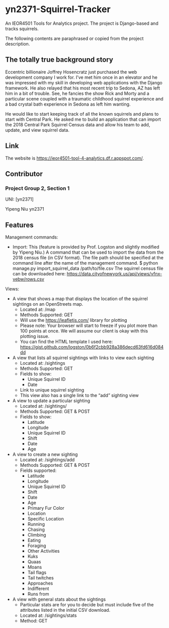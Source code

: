 # yn2371-Squirrel-Tracker
An IEOR4501 Tools for Analytics project. The project is Django-based and tracks squirrels.

The following contents are paraphrased or copied from the project description.

The totally true background story
------------------------------------
Eccentric billionaire Joffrey Hosencratz just purchased the web development company I work for. I’ve met him once in an elevator and he was impressed with my skill in developing web applications with the Django framework. He also relayed that his most recent trip to Sedona, AZ has left him in a bit of trouble. See, he fancies the show Rick and Morty and a particular scene coupled with a traumatic childhood squirrel experience and a bad crystal bath experience in Sedona as left him wanting. 

He would like to start keeping track of all the known squirrels and plans to start with Central Park. He asked me to build an application that can import the 2018 Central Park Squirrel Census data and allow his team to add, update, and view squirrel data. 

Link
------------------------------------

The website is https://ieor4501-tool-4-analytics.df.r.appspot.com/.

Contributor
------------------------------------
### Project Group 2, Section 1

UNI: [yn2371]

Yipeng Niu yn2371


Features
------------------------------------
Management commands:
* Import: This (feature is provided by Prof. Logston and slightly modified by Yipeng Niu.) A command that can be used to import the data from the 2018 census file (in CSV format). The file path should be specified at the command line after the name of the management command. 
	$ python manage.py import_squirrel_data /path/to/file.csv
	The squirrel census file can be downloaded here: https://data.cityofnewyork.us/api/views/vfnx-vebw/rows.csv

Views:
* A view that shows a map that displays the location of the squirrel sightings on an OpenStreets map.
  * Located at: /map
  * Methods Supported: GET
  * Will use the https://leafletjs.com/ library for plotting
  * Please note: Your browser will start to freeze if you plot more than 100 points at once. We will assume our client is okay with this plotting issue.
  * You can find the HTML template I used here: https://gist.github.com/logston/0b6f2cbb928a386decd63fd616d084dd
* A view that lists all squirrel sightings with links to view each sighting
  * Located at: /sightings
  * Methods Supported: GET
  * Fields to show:
    * Unique Squirrel ID
    * Date
  * Link to unique squirrel sighting
  * This view also has a single link to the “add” sighting view
* A view to update a particular sighting
  * Located at: /sightings/<unique-squirrel-id>
  * Methods Supported: GET & POST
  * Fields to show:
    * Latitude
    * Longitude
    * Unique Squirrel ID
    * Shift
    * Date
    * Age
* A view to create a new sighting
  * Located at: /sightings/add
  * Methods Supported: GET & POST
  * Fields supported:
    * Latitude
    * Longitude
    * Unique Squirrel ID
    * Shift
    * Date
    * Age
    * Primary Fur Color
    * Location
    * Specific Location
    * Running
    * Chasing
    * Climbing
    * Eating
    * Foraging
    * Other Activities
    * Kuks
    * Quaas
    * Moans
    * Tail flags
    * Tail twitches
    * Approaches
    * Indifferent
    * Runs from
* A view with general stats about the sightings
  * Particular stats are for you to decide but must include five of the attributes listed in the initial CSV download. 
  * Located at: /sightings/stats
  * Method: GET
